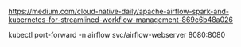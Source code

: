 https://medium.com/cloud-native-daily/apache-airflow-spark-and-kubernetes-for-streamlined-workflow-management-869c6b48a026

kubectl port-forward -n airflow svc/airflow-webserver 8080:8080
